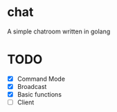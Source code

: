 # chat
A simple chatroom written in golang
# TODO
- [x] Command Mode
- [x] Broadcast
- [x] Basic functions
- [ ] Client
